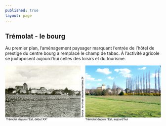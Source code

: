 ```yaml
---
published: true
layout: page
---
```


## Trémolat - le bourg

Au premier plan, l’aménagement paysager marquant l’entrée de l’hôtel de prestige du centre bourg a remplacé le champ de tabac. À l’activité agricole se juxtaposent aujourd’hui celles des loisirs et du tourisme.

![](/data/images/24/histoire/20_HISTOIRE_POPCP13.jpg)
